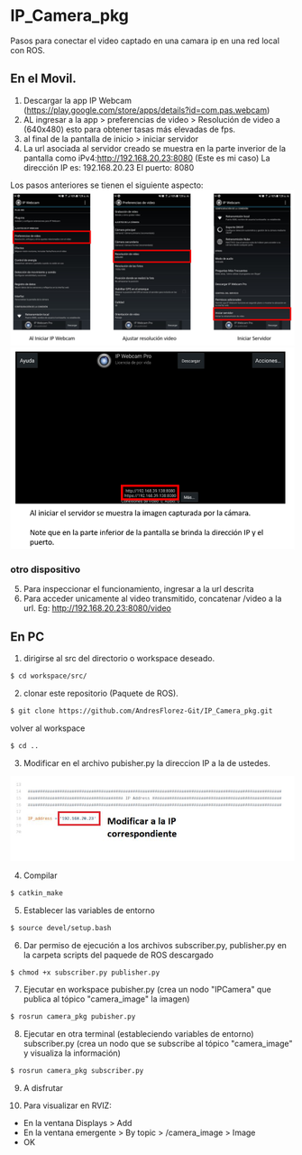 # IP_Camera_pkg
Pasos para conectar el video captado en una camara ip en una red local con ROS.

## En el Movil.
1. Descargar la app IP Webcam (https://play.google.com/store/apps/details?id=com.pas.webcam)
2. AL ingresar a la app > preferencias de video > Resolución de video a (640x480) esto para obtener tasas más elevadas de fps.
3. al final de la pantalla de inicio > iniciar servidor
4. La url asociada al servidor creado se muestra en la parte inverior de la pantalla como iPv4:http://192.168.20.23:8080 (Este es mi caso)
La dirección IP es:  192.168.20.23
El puerto: 8080

Los pasos anteriores se tienen el siguiente aspecto:
![imagen1](https://github.com/AndresFlorez-Git/IP_Camera_pkg/blob/main/pic/movil1.png)
![imagen2](https://github.com/AndresFlorez-Git/IP_Camera_pkg/blob/main/pic/movil2.png)

### otro dispositivo
5. Para inspeccionar el funcionamiento, ingresar a la url descrita
6. Para acceder unicamente al video transmitido, concatenar /video a la url. Eg: http://192.168.20.23:8080/video

## En PC
1. dirigirse al src del directorio o workspace deseado.
```sh
$ cd workspace/src/
```
2. clonar este repositorio (Paquete de ROS).
```sh
$ git clone https://github.com/AndresFlorez-Git/IP_Camera_pkg.git
```
volver al workspace
```sh
$ cd ..
```

3. Modificar en el archivo pubisher.py la direccion IP a la de ustedes.

![imagen](https://github.com/AndresFlorez-Git/IP_Camera_pkg/blob/main/pic/ip_mod.png)

4. Compilar
```sh
$ catkin_make
```
5. Establecer las variables de entorno
```sh
$ source devel/setup.bash 
```
6. Dar permiso de ejecución a los archivos subscriber.py, publisher.py en la carpeta scripts del paquede de ROS descargado
```sh
$ chmod +x subscriber.py publisher.py
```
7. Ejecutar en workspace pubisher.py (crea un nodo "IPCamera" que publica al tópico "camera_image" la imagen)
```sh
$ rosrun camera_pkg pubisher.py
```
8. Ejecutar en otra terminal (estableciendo variables de entorno) subscriber.py (crea un nodo que se subscribe al tópico "camera_image" y visualiza la información)

```sh
$ rosrun camera_pkg subscriber.py
```
9. A disfrutar

10. Para visualizar en RVIZ:
* En la ventana Displays > Add
* En la ventana emergente > By topic > /camera_image > Image
* OK


